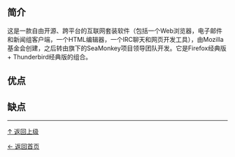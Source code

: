 
## 简介
这是一款自由开源、跨平台的互联网套装软件（包括一个Web浏览器，电子邮件和新闻组客户端，一个HTML编辑器，一个IRC聊天和网页开发工具），由Mozilla基金会创建，之后转由旗下的SeaMonkey项目领导团队开发。它是Firefox经典版 + Thunderbird经典版的组合。

## 优点

## 缺点

----
[↑ 返回上级](https://github.com/asin929/linux-software/blob/master/Network-Application/Network-Application.md)

[← 返回首页](https://github.com/asin929/linux-software)

